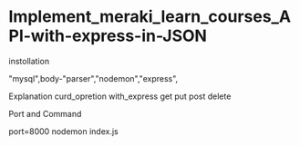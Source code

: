 # Implement_meraki_learn_courses_API-with-express-in-JSON


instollation

"mysql",body-"parser","nodemon","express",



Explanation
curd_opretion with_express
get
put
post
delete


Port and Command

port=8000
nodemon index.js

